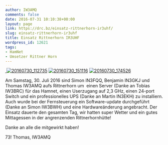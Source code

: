 ```yaml
---
author: IW3AMQ
comments: false
date: 2016-07-31 10:10:38+00:00
layout: page
link: https://drc.bz/einsatz-rittnerhorn-ir3uhf/
slug: einsatz-rittnerhorn-ir3uhf
title: Einsatz Rittnerhorn IR3UHF
wordpress_id: 12621
tags:
- HamNet
- Umsetzer Rittner Horn
---
```


[ ![20160730_112735](https://drc.bz/wp-content/uploads/2016/07/20160730_112735-e1469959702691-150x150.jpg)](https://drc.bz/wp-content/uploads/2016/07/20160730_112735-e1469959702691.jpg) [![20160730_151116](https://drc.bz/wp-content/uploads/2016/07/20160730_151116-e1469959727823-150x150.jpg)](https://drc.bz/wp-content/uploads/2016/07/20160730_151116-e1469959727823.jpg) [![20160730_174526](https://drc.bz/wp-content/uploads/2016/07/20160730_174526-e1469959715120-150x150.jpg)](https://drc.bz/wp-content/uploads/2016/07/20160730_174526-e1469959715120.jpg)


Am Samstag, 30. Juli 2016 sind Simon IN3FQQ, Benjamin IN3GKJ und Thomas IW3AMQ aufs Rittnerhorn um  einen Server (Danke an Tobias IW3BRC) für das Hamnet, einen Userzugang auf 2,3 GHz, einen 24-port Switch und ein professionelles UPS (Danke an Martin IN3EKH) zu installiern. Auch wurde bei der Fernsteuerung ein Software-update durchgeführt (Danke an Simon IW3BWH) und eine Hardwareänderung angebracht. Der Einsatz dauerte den gesamten Tag, wir hatten super Wetter und ein gutes Mittagessen in der angrenzenden Rittnerhornhütte!

Danke an alle die mitgewirkt haben!

73! Thomas, IW3AMQ


